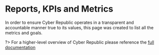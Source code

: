 

# Reports, KPIs and Metrics

In order to ensure Cyber Republic operates in a transparent and accountable manner true to its values, this page was created to list all the metrics and goals.


?> For a higher-level overview of Cyber Republic please reference the [full documentation](https://www.cyberrepublic.org/docs)
